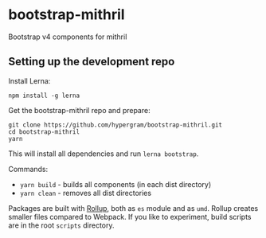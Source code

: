 # bootstrap-mithril

Bootstrap v4 components for mithril

## Setting up the development repo

Install Lerna:

```
npm install -g lerna
```

Get the bootstrap-mithril repo and prepare:

```
git clone https://github.com/hypergram/bootstrap-mithril.git
cd bootstrap-mithril
yarn
```

This will install all dependencies and run `lerna bootstrap`.

Commands:

-   `yarn build` - builds all components (in each dist directory)
-   `yarn clean` - removes all dist directories

Packages are built with [Rollup](http://rollupjs.org), both as `es` module and as `umd`. Rollup creates smaller files compared to Webpack. If you like to experiment, build scripts are in the root `scripts` directory.
